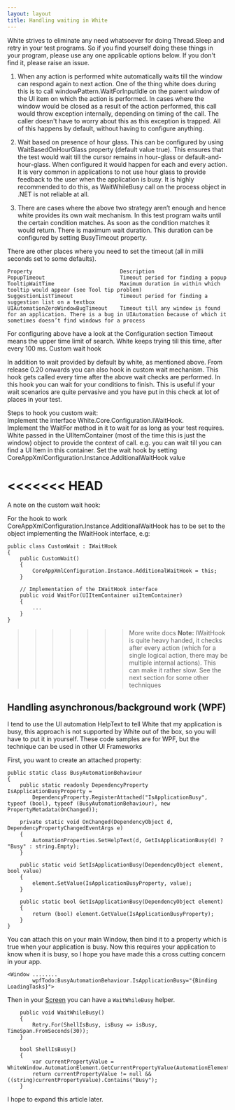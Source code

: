 ```yaml
---
layout: layout
title: Handling waiting in White
---
```


White strives to eliminate any need whatsoever for doing Thread.Sleep and retry in your test programs. So if you find yourself doing these things in your program, please use any one applicable options below. If you don't find it, please raise an issue.

1. When any action is performed white automatically waits till the window can respond again to next action. One of the thing white does during this is to call windowPattern.WaitForInputIdle on the parent window of the UI item on which the action is performed. In cases where the window would be closed as a result of the action performed, this call would throw exception internally, depending on timing of the call. The caller doesn't have to worry about this as this exception is trapped.
All of this happens by default, without having to configure anything.

2. Wait based on presence of hour glass. This can be configured by using WaitBasedOnHourGlass property (default value true). This ensures that the test would wait till the cursor remains in hour-glass or default-and-hour-glass. When configured it would happen for each and every action. It is very common in applications to not use hour glass to provide feedback to the user when the application is busy. It is highly recommended to do this, as WaitWhileBusy call on the process object in .NET is not reliable at all.

3. There are cases where the above two strategy aren’t enough and hence white provides its own wait mechanism. In this test program waits until the certain condition matches. As soon as the condition matches it would return. There is maximum wait duration. This duration can be configured by setting BusyTimeout property.

There are other places where you need to set the timeout (all in milli seconds set to some defaults).

    Property                            Description  
    PopupTimeout                        Timeout period for finding a popup  
    TooltipWaitTime                     Maximum duration in within which tooltip would appear (see Tool tip problem)  
    SuggestionListTimeout               Timeout period for finding a suggestion list on a textbox  
    UIAutomationZeroWindowBugTimeout    Timeout till any window is found for an application. There is a bug in UIAutomation because of which it sometimes doesn’t find windows for a process  

For configuring above have a look at the Configuration section
Timeout means the upper time limit of search. White keeps trying till this time, after every 100 ms.
Custom wait hook

In addition to wait provided by default by white, as mentioned above. From release 0.20 onwards you can also hook in custom wait mechanism. This hook gets called every time after the above wait checks are performed. In this hook you can wait for your conditions to finish. This is useful if your wait scenarios are quite pervasive and you have put in this check at lot of places in your test.

Steps to hook you custom wait:  
Implement the interface White.Core.Configuration.IWaitHook.  
Implement the WaitFor method in it to wait for as long as your test requires. White passed in the UIItemContainer (most of the time this is just the window) object to provide the context of call. e.g. you can wait till you can find a UI Item in this container.
Set the wait hook by setting CoreAppXmlConfiguration.Instance.AdditionalWaitHook value

<<<<<<< HEAD
=======
A note on the custom wait hook:

For the hook to work CoreAppXmlConfiguration.Instance.AdditionalWaitHook has to be set to the object implementing the IWaitHook interface, e.g:

	public class CustomWait : IWaitHook
	{
		public CustomWait()
		{
			CoreAppXmlConfiguration.Instance.AdditionalWaitHook = this;
		}
		
		// Implementation of the IWaitHook interface
		public void WaitFor(UIItemContainer uiItemContainer)
		{
			...
		}
	}

>>>>>>> More write docs
**Note:** IWaitHook is quite heavy handed, it checks after every action (which for a single logical action, there may be multiple internal actions). This can make it rather slow. See the next section for some other techniques

## Handling asynchronous/background work (WPF)
I tend to use the UI automation HelpText to tell White that my application is busy, this approach is not supported by White out of the box, so you will have to put it in yourself. These code samples are for WPF, but the technique can be used in other UI Frameworks

First, you want to create an attached property:

    public static class BusyAutomationBehaviour
    {
        public static readonly DependencyProperty IsApplicationBusyProperty =
            DependencyProperty.RegisterAttached("IsApplicationBusy", typeof (bool), typeof (BusyAutomationBehaviour), new PropertyMetadata(OnChanged));

        private static void OnChanged(DependencyObject d, DependencyPropertyChangedEventArgs e)
        {
            AutomationProperties.SetHelpText(d, GetIsApplicationBusy(d) ? "Busy" : string.Empty);           
        }

        public static void SetIsApplicationBusy(DependencyObject element, bool value)
        {
            element.SetValue(IsApplicationBusyProperty, value);
        }

        public static bool GetIsApplicationBusy(DependencyObject element)
        {
            return (bool) element.GetValue(IsApplicationBusyProperty);
        }
    }

You can attach this on your main Window, then bind it to a property which is true when your application is busy. Now this requires your application to know when it is busy, so I hope you have made this a cross cutting concern in your app.

    <Window ........
            wpfTodo:BusyAutomationBehaviour.IsApplicationBusy="{Binding LoadingTasks}">

Then in your [Screen](wiki\ScreenPattern) you can have a `WaitWhileBusy` helper.

        public void WaitWhileBusy()
        {
            Retry.For(ShellIsBusy, isBusy => isBusy, TimeSpan.FromSeconds(30));
        }

        bool ShellIsBusy()
        {
            var currentPropertyValue = WhiteWindow.AutomationElement.GetCurrentPropertyValue(AutomationElement.HelpTextProperty);
            return currentPropertyValue != null && ((string)currentPropertyValue).Contains("Busy");
        }

I hope to expand this article later.